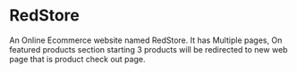 # RedStore
An Online Ecommerce website named RedStore. It has Multiple pages, On featured products section starting 3 products will be redirected to new web page that is product check out page. 
